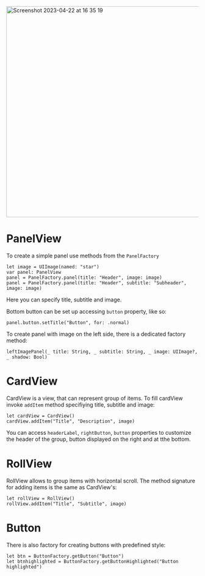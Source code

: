 <img width="552" alt="Screenshot 2023-04-22 at 16 35 19" src="https://user-images.githubusercontent.com/19777264/233788376-6e69e5e1-ae91-40d8-9ec4-396272b06b4f.png">

# PanelView

To create a simple panel use methods from the `PanelFactory`

```
let image = UIImage(named: "star")
var panel: PanelView
panel = PanelFactory.panel(title: "Header", image: image)
panel = PanelFactory.panel(title: "Header", subtitle: "Subheader", image: image)
```

Here you can specify title, subtitle and image.

Bottom button can be set up accessing `button` property, like so:
```
panel.button.setTitle("Button", for: .normal)
```

To create panel with image on the left side, there is a dedicated factory method:
```
leftImagePanel(_ title: String, _ subtitle: String, _ image: UIImage?, _ shadow: Bool)
```

# CardView
CardView is a view, that can represent group of items. To fill cardView invoke `addItem` method specifiying title, subtitle and image:
```
let cardView = CardView()
cardView.addItem("Title", "Description", image)
```
You can access `headerLabel`, `rightButton`, `button` properties to customize the header of the group, button displayed on the right and at tthe bottom.

# RollView
RollView allows to group items with horizontal scroll. The method signature for adding items is the same as CardView's:
```
let rollView = RollView()
rollView.addItem("Title", "Subtitle", image)
```

# Button
There is also factory for creating buttons with predefined style:
```
let btn = ButtonFactory.getButton("Button")
let btnhighlighted = ButtonFactory.getButtonHighlighted("Button highlighted")
```
